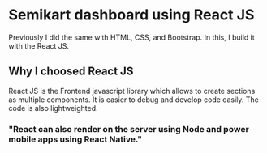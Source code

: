 # Semikart dashboard using React JS

Previously I did the same with HTML, CSS, and Bootstrap. In this, I build it with the React JS.

## Why I choosed React JS

React JS is the Frontend javascript library which allows to create sections as multiple components.
It is easier to debug and develop code easily. The code is also lightweighted.

### "React can also render on the server using Node and power mobile apps using React Native."
